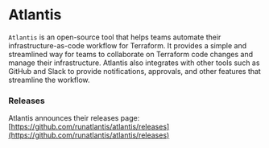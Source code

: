 # Atlantis

`Atlantis` is an open-source tool that helps teams automate their infrastructure-as-code workflow for Terraform. It provides a simple and streamlined way for teams to collaborate on Terraform code changes and manage their infrastructure. Atlantis also integrates with other tools such as GitHub and Slack to provide notifications, approvals, and other features that streamline the workflow.

### Releases

Atlantis announces their releases page:
[https://github.com/runatlantis/atlantis/releases](https://github.com/runatlantis/atlantis/releases)

